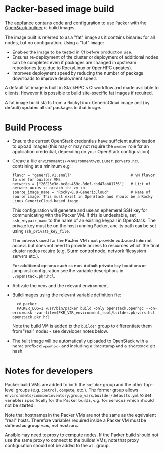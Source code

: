 # Packer-based image build

The appliance contains code and configuration to use Packer with the [OpenStack builder](https://www.packer.io/plugins/builders/openstack) to build images.

The image built is referred to as a "fat" image as it contains binaries for all nodes, but no configuration. Using a "fat" image:
- Enables the image to be tested in CI before production use.
- Ensures re-deployment of the cluster or deployment of additional nodes can be completed even if packages are changed in upstream repositories (e.g. due to RockyLinux or OpenHPC updates).
- Improves deployment speed by reducing the number of package downloads to improve deployment speed.

A default fat image is built in StackHPC's CI workflow and made available to clients. However it is possible to build site-specific fat images if required.

A fat image build starts from a RockyLinux GenericCloud image and (by default) updates all dnf packages in that image.

# Build Process
- Ensure the current OpenStack credentials have sufficient authorisation to upload images (this may or may not require the `member` role for an application credential, depending on your OpenStack configuration).
- Create a file `environments/<environment>/builder.pkrvars.hcl` containing at a minimum e.g.:
  
  ```hcl
  flavor = "general.v1.small"                           # VM flavor to use for builder VMs
  networks = ["26023e3d-bc8e-459c-8def-dbd47ab01756"]   # List of network UUIDs to attach the VM to
  source_image_name = "Rocky-8.9-GenericCloud"          # Name of source image. This must exist in OpenStack and should be a Rocky Linux GenericCloud-based image.
  ```
  
  This configuration will generate and use an ephemeral SSH key for communicating with the Packer VM. If this is undesirable, set `ssh_keypair_name` to the name of an existing keypair in OpenStack. The private key must be on the host running Packer, and its path can be set using `ssh_private_key_file`.

  The network used for the Packer VM must provide outbound internet access but does not need to provide access to resources which the final cluster nodes require (e.g. Slurm control node, network filesystem servers etc.).
  
  For additional options such as non-default private key locations or jumphost configuration see the variable descriptions in `./openstack.pkr.hcl`.

- Activate the venv and the relevant environment.

- Build images using the relevant variable definition file:

        cd packer
        PACKER_LOG=1 /usr/bin/packer build -only openstack.openhpc --on-error=ask -var-file=$PKR_VAR_environment_root/builder.pkrvars.hcl openstack.pkr.hcl

  Note the build VM is added to the `builder` group to differentiate them from "real" nodes - see developer notes below.

- The built image will be automatically uploaded to OpenStack with a name prefixed `openhpc-` and including a timestamp and a shortened git hash.

# Notes for developers

Packer build VMs are added to both the `builder` group and the other top-level groups (e.g. `control`, `compute`, etc.). The former group allows `environments/common/inventory/group_vars/builder/defaults.yml` to set variables specifically for the Packer builds, e.g. for services which should not be started.

Note that hostnames in the Packer VMs are not the same as the equivalent "real" hosts. Therefore variables required inside a Packer VM must be defined as group vars, not hostvars.

Ansible may need to proxy to compute nodes. If the Packer build should not use the same proxy to connect to the builder VMs, note that proxy configuration should not be added to the `all` group.
